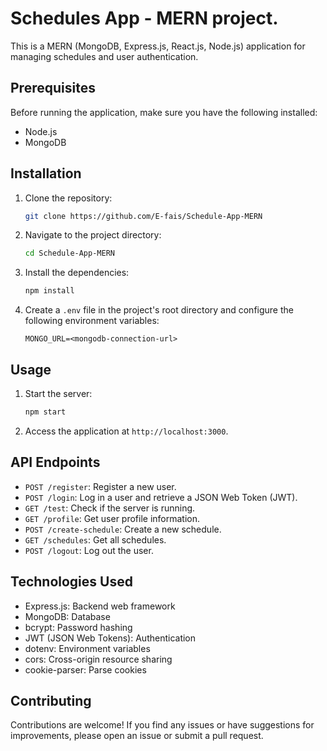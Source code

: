 # Schedules App - MERN project.

This is a MERN (MongoDB, Express.js, React.js, Node.js) application for managing schedules and user authentication.

## Prerequisites

Before running the application, make sure you have the following installed:

- Node.js
- MongoDB

## Installation

1. Clone the repository:

   ```bash
   git clone https://github.com/E-fais/Schedule-App-MERN
   ```

2. Navigate to the project directory:

   ```bash
   cd Schedule-App-MERN
   ```

3. Install the dependencies:

   ```bash
   npm install
   ```

4. Create a `.env` file in the project's root directory and configure the following environment variables:

   ```plaintext
   MONGO_URL=<mongodb-connection-url>
   ```

## Usage

1. Start the server:

   ```bash
   npm start
   ```

2. Access the application at `http://localhost:3000`.

## API Endpoints

- `POST /register`: Register a new user.
- `POST /login`: Log in a user and retrieve a JSON Web Token (JWT).
- `GET /test`: Check if the server is running.
- `GET /profile`: Get user profile information.
- `POST /create-schedule`: Create a new schedule.
- `GET /schedules`: Get all schedules.
- `POST /logout`: Log out the user.

## Technologies Used

- Express.js: Backend web framework
- MongoDB: Database
- bcrypt: Password hashing
- JWT (JSON Web Tokens): Authentication
- dotenv: Environment variables
- cors: Cross-origin resource sharing
- cookie-parser: Parse cookies

## Contributing

Contributions are welcome! If you find any issues or have suggestions for improvements, please open an issue or submit a pull request.
